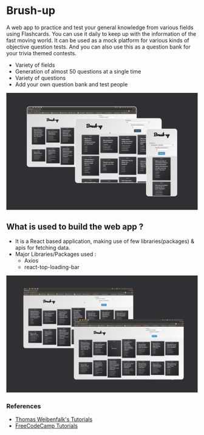 # Brush-up

A web app to practice and test your general knowledge from various fields using Flashcards. You can use it daily to keep up with the information of the fast moving world. It can be used as a mock platform for various kinds of objective question tests. And you can also use this as a question bank for your trivia themed contests. 

  - Variety of fields
  - Generation of almost 50 questions  at a single time
  - Variety of questions
  - Add your own question bank and test people

![threescreens](https://github.com/Shanty97/brushup-trivia-app/blob/master/documentation/threeView.png?raw=true)

## What is used to build the web app ?

  - It is a React based application, making use of few libraries(packages) & apis for fetching data.
  - Major Libraries/Packages used :
    - Axios
    - react-top-loading-bar

![twoscreens](https://github.com/Shanty97/brushup-trivia-app/blob/master/documentation/twoVIew.png?raw=true)

### References

 - [ Thomas Weibenfalk's Tutorials ](https://www.youtube.com/c/Weibenfalk/videos)
 - [ FreeCodeCamp Tutorials ](https://www.youtube.com/channel/UC8butISFwT-Wl7EV0hUK0BQ)
